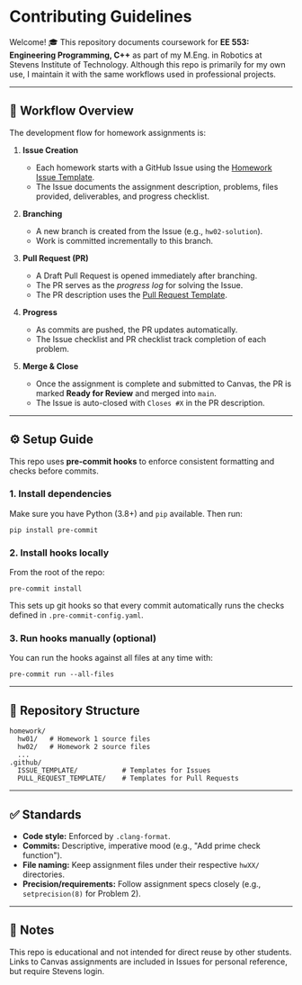 # Contributing Guidelines

Welcome! 🎓
This repository documents coursework for **EE 553: Engineering Programming, C++** as part of my M.Eng. in Robotics at Stevens Institute of Technology.
Although this repo is primarily for my own use, I maintain it with the same workflows used in professional projects.

---

## 📌 Workflow Overview

The development flow for homework assignments is:

1. **Issue Creation**
   - Each homework starts with a GitHub Issue using the [Homework Issue Template](.github/ISSUE_TEMPLATE/homework.md).
   - The Issue documents the assignment description, problems, files provided, deliverables, and progress checklist.

2. **Branching**
   - A new branch is created from the Issue (e.g., `hw02-solution`).
   - Work is committed incrementally to this branch.

3. **Pull Request (PR)**
   - A Draft Pull Request is opened immediately after branching.
   - The PR serves as the *progress log* for solving the Issue.
   - The PR description uses the [Pull Request Template](.github/pull_request_template.md).

4. **Progress**
   - As commits are pushed, the PR updates automatically.
   - The Issue checklist and PR checklist track completion of each problem.

5. **Merge & Close**
   - Once the assignment is complete and submitted to Canvas, the PR is marked **Ready for Review** and merged into `main`.
   - The Issue is auto-closed with `Closes #X` in the PR description.

---

## ⚙️ Setup Guide

This repo uses **pre-commit hooks** to enforce consistent formatting and checks before commits.

### 1. Install dependencies

Make sure you have Python (3.8+) and `pip` available. Then run:

```
pip install pre-commit
```

### 2. Install hooks locally

From the root of the repo:

```
pre-commit install
```

This sets up git hooks so that every commit automatically runs the checks defined in `.pre-commit-config.yaml`.

### 3. Run hooks manually (optional)

You can run the hooks against all files at any time with:

```
pre-commit run --all-files
```

---

## 📂 Repository Structure

```
homework/
  hw01/   # Homework 1 source files
  hw02/   # Homework 2 source files
  ...
.github/
  ISSUE_TEMPLATE/           # Templates for Issues
  PULL_REQUEST_TEMPLATE/    # Templates for Pull Requests
```

---

## ✅ Standards

- **Code style:** Enforced by `.clang-format`.
- **Commits:** Descriptive, imperative mood (e.g., "Add prime check function").
- **File naming:** Keep assignment files under their respective `hwXX/` directories.
- **Precision/requirements:** Follow assignment specs closely (e.g., `setprecision(8)` for Problem 2).

---

## 🚀 Notes

This repo is educational and not intended for direct reuse by other students.
Links to Canvas assignments are included in Issues for personal reference, but require Stevens login.
